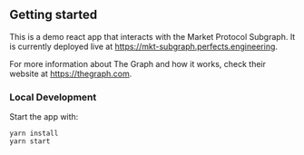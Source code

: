 ## Getting started
This is a demo react app that interacts with the Market Protocol Subgraph.
It is currently deployed live at https://mkt-subgraph.perfects.engineering.

For more information about The Graph and how it works, check their website at https://thegraph.com.

### Local Development
Start the app with:

```
yarn install
yarn start
```

